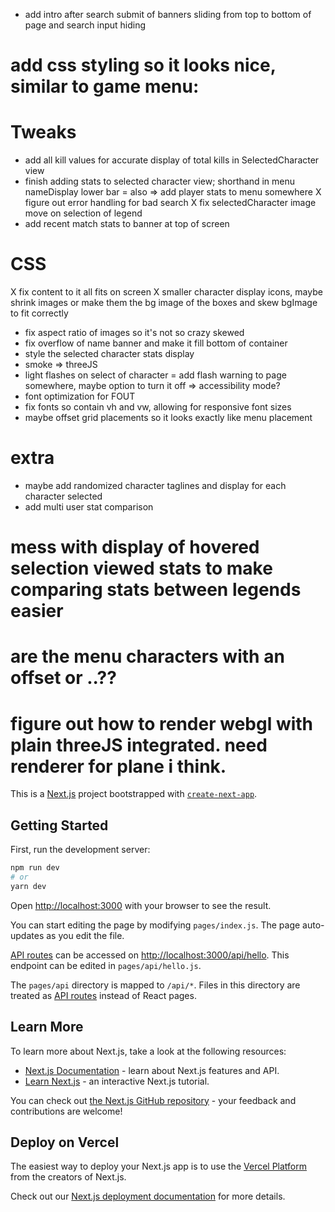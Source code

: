 +   add intro after search submit of banners sliding from top to bottom of page and search input hiding
#   add css styling so it looks nice, similar to game menu:
# Tweaks
-   add all kill values for accurate display of total kills in SelectedCharacter view
-   finish adding stats to selected character view; shorthand in menu nameDisplay lower bar = also => add player stats to menu somewhere
X   figure out error handling for bad search
X   fix selectedCharacter image move on selection of legend
-   add recent match stats to banner at top of screen
# CSS
X   fix content to it all fits on screen
    X   smaller character display icons, maybe shrink images or make them the bg image of the boxes and skew bgImage to fit correctly
-   fix aspect ratio of images so it's not so crazy skewed
-   fix overflow of name banner and make it fill bottom of container
-   style the selected character stats display
-   smoke => threeJS
-   light flashes on select of character = add flash warning to page somewhere, maybe option to turn it off => accessibility mode?
-   font optimization for FOUT
-   fix fonts so contain vh and vw, allowing for responsive font sizes
-   maybe offset grid placements so it looks exactly like menu placement
# extra
-   maybe add randomized character taglines and display for each character selected
-   add multi user stat comparison

# mess with display of hovered selection viewed stats to make comparing stats between legends easier
# are the menu characters with an offset or ..??
# figure out how to render webgl with plain threeJS integrated. need renderer for plane i think.


This is a [Next.js](https://nextjs.org/) project bootstrapped with [`create-next-app`](https://github.com/vercel/next.js/tree/canary/packages/create-next-app).

## Getting Started

First, run the development server:

```bash
npm run dev
# or
yarn dev
```

Open [http://localhost:3000](http://localhost:3000) with your browser to see the result.

You can start editing the page by modifying `pages/index.js`. The page auto-updates as you edit the file.

[API routes](https://nextjs.org/docs/api-routes/introduction) can be accessed on [http://localhost:3000/api/hello](http://localhost:3000/api/hello). This endpoint can be edited in `pages/api/hello.js`.

The `pages/api` directory is mapped to `/api/*`. Files in this directory are treated as [API routes](https://nextjs.org/docs/api-routes/introduction) instead of React pages.

## Learn More

To learn more about Next.js, take a look at the following resources:

- [Next.js Documentation](https://nextjs.org/docs) - learn about Next.js features and API.
- [Learn Next.js](https://nextjs.org/learn) - an interactive Next.js tutorial.

You can check out [the Next.js GitHub repository](https://github.com/vercel/next.js/) - your feedback and contributions are welcome!

## Deploy on Vercel

The easiest way to deploy your Next.js app is to use the [Vercel Platform](https://vercel.com/new?utm_medium=default-template&filter=next.js&utm_source=create-next-app&utm_campaign=create-next-app-readme) from the creators of Next.js.

Check out our [Next.js deployment documentation](https://nextjs.org/docs/deployment) for more details.
